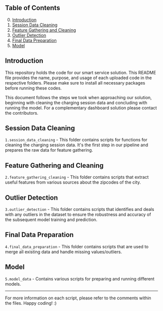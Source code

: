 
## Table of Contents

0. [Introduction](#introduction)
1. [Session Data Cleaning](#session-data-cleaning)
2. [Feature Gathering and Cleaning](#feature-gathering-and-cleaning)
3. [Outlier Detection](#outlier-detection)
4. [Final Data Preparation](#final-data-preparation)
5. [Model](#model)

## Introduction <a name="introduction"></a>

This repository holds the code for our smart service solution. This README file provides the name, purpose, and usage of each uploaded code in the respective folders. Please make sure to install all necessary packages before running these codes.

This document follows the steps we took when approaching our solution, beginning with cleaning the charging session data and concluding with running the model. For a complementary dashboard solution please contact the contributors.

## Session Data Cleaning <a name="session-data-cleaning"></a>

`1.session_data_cleaning` - This folder contains scripts for functions for cleaning the charging session data. It's the first step in our pipeline and prepares the raw data for feature gathering.

## Feature Gathering and Cleaning <a name="feature-gathering-and-cleaning"></a>

`2.feature_gathering_cleaning` - This folder contains scripts that extract useful features from various sources about the zipcodes of the city.

## Outlier Detection <a name="outlier-detection"></a>

`3.outlier_detection` - This folder contains scripts that identifies and deals with any outliers in the dataset to ensure the robustness and accuracy of the subsequent model training and prediction.

## Final Data Preparation <a name="final-data-preparation"></a>

`4.final_data_preparation` - This folder contains scripts that are used to merge all existing data and handle missing values/outliers.

## Model <a name="model"></a>

`5.model_data` - Contains various scripts for preparing and running different models.

---

For more information on each script, please refer to the comments within the files. Happy coding! :) 

